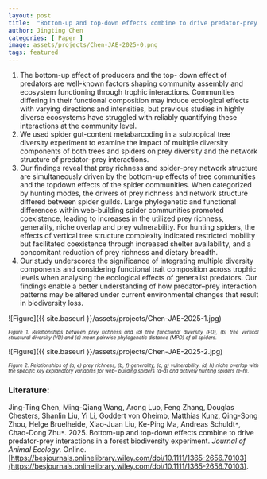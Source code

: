 ```yaml
---
layout: post
title:  "Bottom-up and top-down effects combine to drive predator-prey interactions in a forest biodiversity experiment"
author: Jingting Chen
categories: [ Paper ]
image: assets/projects/Chen-JAE-2025-0.png
tags: featured
---
```


1. The bottom-up effect of producers and the top- down effect of predators are well-known factors shaping community assembly and ecosystem functioning through trophic interactions. Communities differing in their functional composition may induce ecological effects with varying directions and intensities, but previous studies in highly diverse ecosystems have struggled with reliably quantifying these interactions at the community level.
2. We used spider gut-content metabarcoding in a subtropical tree diversity experiment to examine the impact of multiple diversity components of both trees and spiders on prey diversity and the network structure of predator–prey interactions.
3. Our findings reveal that prey richness and spider-prey network structure are simultaneously driven by the bottom-up effects of tree communities and the topdown effects of the spider communities. When categorized by hunting modes, the drivers of prey richness and network structure differed between spider guilds. Large phylogenetic and functional differences within web-building spider communities promoted coexistence, leading to increases in the utilized prey richness, generality, niche overlap and prey vulnerability. For hunting spiders, the effects of vertical tree structure complexity indicated restricted mobility but facilitated coexistence through increased shelter availability, and a concomitant reduction of prey richness and dietary breadth.
4. Our study underscores the significance of integrating multiple diversity components and considering functional trait composition across trophic levels when analysing the ecological effects of generalist predators. Our findings enable a better understanding of how predator–prey interaction patterns may be altered under current environmental changes that result in biodiversity loss.


![Figure]({{ site.baseurl }}/assets/projects/Chen-JAE-2025-1.jpg)
<p style='text-align: justify;' ><span style="font-style: italic; font-size:70%">Figure 1. Relationships between prey richness and (a) tree functional diversity (FD), (b) tree vertical structural diversity (VD) and (c) mean pairwise phylogenetic distance (MPD) of all spiders. 
</span></p>


![Figure]({{ site.baseurl }}/assets/projects/Chen-JAE-2025-2.jpg)
<p style='text-align: justify;' ><span style="font-style: italic; font-size:70%">Figure 2. Relationships of (a, e) prey richness, (b, f) generality, (c, g) vulnerability, (d, h) niche overlap with the specific key explanatory variables for web- building spiders (a–d) and actively hunting spiders (e–h). 
</span></p>


### Literature:
Jing-Ting Chen, Ming-Qiang Wang, Arong Luo, Feng Zhang, Douglas Chesters, Shanlin Liu, Yi Li, Goddert von Oheimb, Matthias Kunz, Qing-Song Zhou, Helge Bruelheide, Xiao-Juan Liu, Ke-Ping Ma, Andreas Schuldt<code>&ast;</code>, Chao-Dong Zhu<code>&ast;</code>. 2025. Bottom-up and top-down effects combine to drive predator-prey interactions in a forest biodiversity experiment. *Journal of Animal Ecology*. Online. [https://besjournals.onlinelibrary.wiley.com/doi/10.1111/1365-2656.70103](https://besjournals.onlinelibrary.wiley.com/doi/10.1111/1365-2656.70103).
